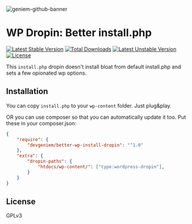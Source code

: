 ![geniem-github-banner](https://cloud.githubusercontent.com/assets/5691777/14319886/9ae46166-fc1b-11e5-9630-d60aa3dc4f9e.png)
# WP Dropin: Better install.php
[![Latest Stable Version](https://poser.pugx.org/devgeniem/better-wp-install-dropin/v/stable)](https://packagist.org/packages/devgeniem/better-wp-install-dropin) [![Total Downloads](https://poser.pugx.org/devgeniem/better-wp-install-dropin/downloads)](https://packagist.org/packages/devgeniem/better-wp-install-dropin) [![Latest Unstable Version](https://poser.pugx.org/devgeniem/better-wp-install-dropin/v/unstable)](https://packagist.org/packages/devgeniem/better-wp-install-dropin) [![License](https://poser.pugx.org/devgeniem/better-wp-install-dropin/license)](https://packagist.org/packages/devgeniem/better-wp-install-dropin)

This `install.php` dropin doesn't install bloat from default install.php and sets a few opionated wp options.

## Installation
You can copy `install.php` to your `wp-content` folder. Just plug&play.

OR you can use composer so that you can automatically update it too. Put these in your composer.json:
```json
{
    "require": {
        "devgeniem/better-wp-install-dropin": "^1.0"
    },
    "extra": {
        "dropin-paths": {
            "htdocs/wp-content/": ["type:wordpress-dropin"],
        }
    }
}
```

## License
GPLv3
